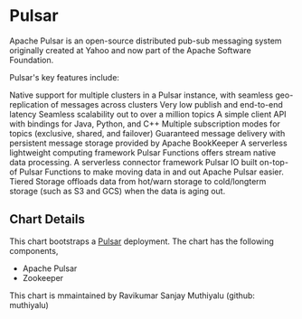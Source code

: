 # Pulsar 

Apache Pulsar is an open-source distributed pub-sub messaging system originally created at Yahoo and now part of the Apache Software Foundation.

Pulsar's key features include:

Native support for multiple clusters in a Pulsar instance, with seamless geo-replication of messages across clusters
Very low publish and end-to-end latency
Seamless scalability out to over a million topics
A simple client API with bindings for Java, Python, and C++
Multiple subscription modes for topics (exclusive, shared, and failover)
Guaranteed message delivery with persistent message storage provided by Apache BookKeeper
A serverless lightweight computing framework Pulsar Functions offers stream native data processing.
A serverless connector framework Pulsar IO built on-top-of Pulsar Functions to make moving data in and out Apache Pulsar easier.
Tiered Storage offloads data from hot/warn storage to cold/longterm storage (such as S3 and GCS) when the data is aging out.


## Chart Details
This chart bootstraps a [Pulsar](https://pulsar.apache.org/docs/en/pulsar-2.0/)  deployment. The chart has the following components,
- Apache Pulsar
- Zookeeper

This chart is mmaintained by Ravikumar Sanjay Muthiyalu (github: muthiyalu) 
